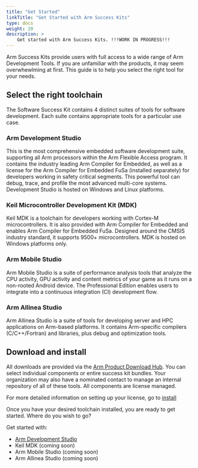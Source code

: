 ```yaml
---
title: "Get Started"
linkTitle: "Get Started with Arm Success Kits"
type: docs
weight: 20
description: >
    Get started with Arm Success Kits. !!!WORK IN PROGRESS!!!
---
```


Arm Success Kits provide users with full access to a wide range of Arm Development Tools. If you are unfamiliar with the products, it may seem overwhewlming at first. This guide is to help you select the right tool for your needs.

## Select the right toolchain

The Software Success Kit contains 4 distinct suites of tools for software development. Each suite contains appropriate tools for a particular use case.

### Arm Development Studio

This is the most comprehensive embedded software development suite, supporting all Arm processors within the Arm Flexible Access program. It contains the industry leading Arm Compiler for Embedded, as well as a license for the Arm Compiler for Embedded FuSa (installed separately) for developers working in safety critical segments. This powerful tool can debug, trace, and profile the most advanced multi-core systems. Development Studio is hosted on Windows and Linux platforms.

### Keil Microcontroller Development Kit (MDK)

Keil MDK is a toolchain for developers working with Cortex-M microcontrollers. It is also provided with Arm Compiler for Embedded and enables Arm Compiler for Embedded FuSa. Designed around the CMSIS industry standard, it supports 9500+ microcontrollers. MDK is hosted on Windows platforms only.

### Arm Mobile Studio

Arm Mobile Studio is a suite of performance analysis tools that analyze the CPU activity, GPU activity and content metrics of your game as it runs on a non-rooted Android device. The Professional Edition enables users to integrate into a continuous integration (CI) development flow.

### Arm Allinea Studio

Arm Allinea Studio is a suite of tools for developing server and HPC applications on Arm-based platforms. It contains Arm-specific compilers (C/C++/Fortran) and libraries, plus debug and optimization tools.

## Download and install

All downloads are provided via the [Arm Product Download Hub](https://developer.arm.com/downloads). You can select individual components or entire success kit bundles. Your organization may also have a nominated contact to manage an internal repository of all of these tools. All components are license managed.

For more detailed information on setting up your license, go to [install](/successkits/install)

Once you have your desired toolchain installed, you are ready to get started. Where do you wish to go?

Get started with:
  - [Arm Development Studio](/getstarted/ds1)
  - Keil MDK (coming soon)
  - Arm Mobile Studio (coming soon)
  - Arm Allinea Studio (coming soon)